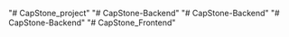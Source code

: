 "# CapStone_project" 
"# CapStone-Backend" 
"# CapStone-Backend" 
"# CapStone-Backend" 
"# CapStone_Frontend" 
